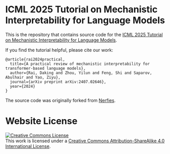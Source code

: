 # ICML 2025 Tutorial on Mechanistic Interpretability for Language Models


This is the repository that contains source code for the [ICML 2025 Tutorial on Mechanistic Interpretability for Language Models](https://ziyu-yao-nlp-lab.github.io/ICML25-MI-Tutorial.github.io/).

If you find the tutorial helpful, please cite our work:
```
@article{rai2024practical,
  title={A practical review of mechanistic interpretability for transformer-based language models},
  author={Rai, Daking and Zhou, Yilun and Feng, Shi and Saparov, Abulhair and Yao, Ziyu},
  journal={arXiv preprint arXiv:2407.02646},
  year={2024}
}
```

The source code was originally forked from [Nerfies](https://github.com/nerfies/nerfies.github.io).

# Website License
<a rel="license" href="http://creativecommons.org/licenses/by-sa/4.0/"><img alt="Creative Commons License" style="border-width:0" src="https://i.creativecommons.org/l/by-sa/4.0/88x31.png" /></a><br />This work is licensed under a <a rel="license" href="http://creativecommons.org/licenses/by-sa/4.0/">Creative Commons Attribution-ShareAlike 4.0 International License</a>.
